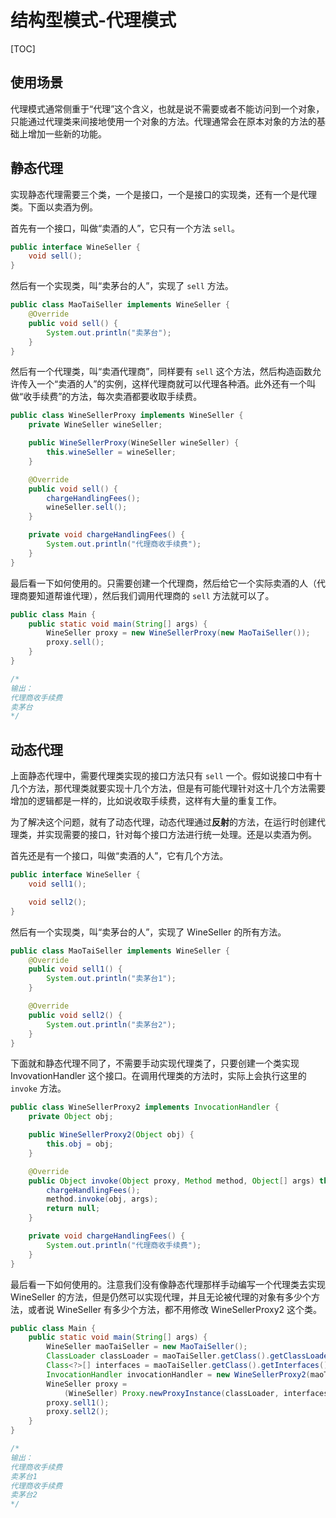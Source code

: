 # 结构型模式-代理模式

[TOC]

## 使用场景

代理模式通常侧重于“代理”这个含义，也就是说不需要或者不能访问到一个对象，只能通过代理类来间接地使用一个对象的方法。代理通常会在原本对象的方法的基础上增加一些新的功能。

## 静态代理

实现静态代理需要三个类，一个是接口，一个是接口的实现类，还有一个是代理类。下面以卖酒为例。

首先有一个接口，叫做“卖酒的人”，它只有一个方法 `sell`。

```java
public interface WineSeller {
    void sell();
}
```

然后有一个实现类，叫“卖茅台的人”，实现了 `sell` 方法。

```java
public class MaoTaiSeller implements WineSeller {
    @Override
    public void sell() {
        System.out.println("卖茅台");
    }
}
```

然后有一个代理类，叫“卖酒代理商”，同样要有 `sell` 这个方法，然后构造函数允许传入一个“卖酒的人”的实例，这样代理商就可以代理各种酒。此外还有一个叫做“收手续费”的方法，每次卖酒都要收取手续费。

```java
public class WineSellerProxy implements WineSeller {
    private WineSeller wineSeller;

    public WineSellerProxy(WineSeller wineSeller) {
        this.wineSeller = wineSeller;
    }

    @Override
    public void sell() {
        chargeHandlingFees();
        wineSeller.sell();
    }

    private void chargeHandlingFees() {
        System.out.println("代理商收手续费");
    }
}
```

最后看一下如何使用的。只需要创建一个代理商，然后给它一个实际卖酒的人（代理商要知道帮谁代理），然后我们调用代理商的 `sell` 方法就可以了。

```java
public class Main {
    public static void main(String[] args) {
        WineSeller proxy = new WineSellerProxy(new MaoTaiSeller());
        proxy.sell();
    }
}

/*
输出：
代理商收手续费
卖茅台
*/
```

## 动态代理

上面静态代理中，需要代理类实现的接口方法只有 `sell` 一个。假如说接口中有十几个方法，那代理类就要实现十几个方法，但是有可能代理针对这十几个方法需要增加的逻辑都是一样的，比如说收取手续费，这样有大量的重复工作。

为了解决这个问题，就有了动态代理，动态代理通过**反射**的方法，在运行时创建代理类，并实现需要的接口，针对每个接口方法进行统一处理。还是以卖酒为例。

首先还是有一个接口，叫做“卖酒的人”，它有几个方法。

```java
public interface WineSeller {
    void sell1();

    void sell2();
}
```

然后有一个实现类，叫“卖茅台的人”，实现了 WineSeller 的所有方法。

```java
public class MaoTaiSeller implements WineSeller {
    @Override
    public void sell1() {
        System.out.println("卖茅台1");
    }

    @Override
    public void sell2() {
        System.out.println("卖茅台2");
    }
}
```

下面就和静态代理不同了，不需要手动实现代理类了，只要创建一个类实现 InvovationHandler 这个接口。在调用代理类的方法时，实际上会执行这里的 `invoke` 方法。

```java
public class WineSellerProxy2 implements InvocationHandler {
    private Object obj;

    public WineSellerProxy2(Object obj) {
        this.obj = obj;
    }

    @Override
    public Object invoke(Object proxy, Method method, Object[] args) throws Throwable {
        chargeHandlingFees();
        method.invoke(obj, args);
        return null;
    }

    private void chargeHandlingFees() {
        System.out.println("代理商收手续费");
    }
}
```

最后看一下如何使用的。注意我们没有像静态代理那样手动编写一个代理类去实现 WineSeller 的方法，但是仍然可以实现代理，并且无论被代理的对象有多少个方法，或者说 WineSeller 有多少个方法，都不用修改 WineSellerProxy2 这个类。

```java
public class Main {
    public static void main(String[] args) {
        WineSeller maoTaiSeller = new MaoTaiSeller();
        ClassLoader classLoader = maoTaiSeller.getClass().getClassLoader();  // 定义了代理类的类加载器
        Class<?>[] interfaces = maoTaiSeller.getClass().getInterfaces();  // 需要代理类实现的接口
        InvocationHandler invocationHandler = new WineSellerProxy2(maoTaiSeller);  // 方法调用的 handler
        WineSeller proxy =
            (WineSeller) Proxy.newProxyInstance(classLoader, interfaces, invocationHandler);
        proxy.sell1();
        proxy.sell2();
    }
}

/*
输出：
代理商收手续费
卖茅台1
代理商收手续费
卖茅台2
*/
```
